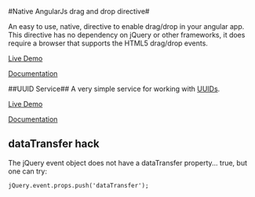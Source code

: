 #Native AngularJs drag and drop directive#

An easy to use, native, directive to enable drag/drop in your angular app.  This directive has no dependency on jQuery or other frameworks, it does require a browser that supports the HTML5 drag/drop events.

[Live Demo](http://logicbomb.github.io/ng-directives/drag-drop.html)

[Documentation](http://jasonturim.wordpress.com/2013/09/01/angularjs-drag-and-drop/)


##UUID Service##
A very simple service for working with [UUIDs](http://en.wikipedia.org/wiki/Universally_unique_identifier).

[Live Demo](http://logicbomb.github.io/ng-directives/uuid.html)

[Documentation](http://jasonturim.wordpress.com/2013/09/01/angularjs-drag-and-drop/)

## dataTransfer hack

The jQuery event object does not have a dataTransfer property... true, but one can try:


    jQuery.event.props.push('dataTransfer');
